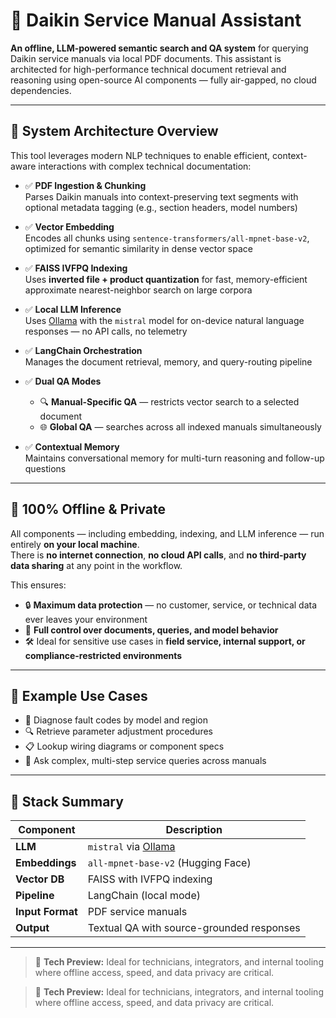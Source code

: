# 📘 Daikin Service Manual Assistant

**An offline, LLM-powered semantic search and QA system** for querying Daikin service manuals via local PDF documents. This assistant is architected for high-performance technical document retrieval and reasoning using open-source AI components — fully air-gapped, no cloud dependencies.

---

## 🧠 System Architecture Overview

This tool leverages modern NLP techniques to enable efficient, context-aware interactions with complex technical documentation:

- ✅ **PDF Ingestion & Chunking**  
  Parses Daikin manuals into context-preserving text segments with optional metadata tagging (e.g., section headers, model numbers)

- ✅ **Vector Embedding**  
  Encodes all chunks using `sentence-transformers/all-mpnet-base-v2`, optimized for semantic similarity in dense vector space

- ✅ **FAISS IVFPQ Indexing**  
  Uses **inverted file + product quantization** for fast, memory-efficient approximate nearest-neighbor search on large corpora

- ✅ **Local LLM Inference**  
  Uses [Ollama](https://ollama.com/) with the `mistral` model for on-device natural language responses — no API calls, no telemetry

- ✅ **LangChain Orchestration**  
  Manages the document retrieval, memory, and query-routing pipeline

- ✅ **Dual QA Modes**  
  - 🔍 **Manual-Specific QA** — restricts vector search to a selected document  
  - 🌐 **Global QA** — searches across all indexed manuals simultaneously

- ✅ **Contextual Memory**  
  Maintains conversational memory for multi-turn reasoning and follow-up questions

---

## 🔐 100% Offline & Private

All components — including embedding, indexing, and LLM inference — run entirely **on your local machine**.  
There is **no internet connection**, **no cloud API calls**, and **no third-party data sharing** at any point in the workflow.

This ensures:

- 🔒 **Maximum data protection** — no customer, service, or technical data ever leaves your environment  
- 🧭 **Full control over documents, queries, and model behavior**  
- 🛠️ Ideal for sensitive use cases in **field service, internal support, or compliance-restricted environments**

---

## 🚀 Example Use Cases

- 🔧 Diagnose fault codes by model and region  
- 🔍 Retrieve parameter adjustment procedures  
- 📋 Lookup wiring diagrams or component specs  
- 🧩 Ask complex, multi-step service queries across manuals

---

## 🧱 Stack Summary

| Component         | Description                                  |
|------------------|----------------------------------------------|
| **LLM**          | `mistral` via [Ollama](https://ollama.com/)  |
| **Embeddings**   | `all-mpnet-base-v2` (Hugging Face)           |
| **Vector DB**    | FAISS with IVFPQ indexing                    |
| **Pipeline**     | LangChain (local mode)                       |
| **Input Format** | PDF service manuals                          |
| **Output**       | Textual QA with source-grounded responses    |

---

> 🧪 **Tech Preview:** Ideal for technicians, integrators, and internal tooling where offline access, speed, and data privacy are critical.

> 🧪 **Tech Preview:** Ideal for technicians, integrators, and internal tooling where offline access, speed, and data privacy are critical.

